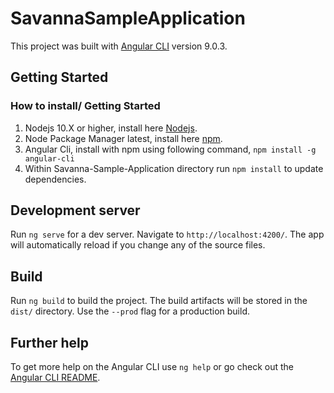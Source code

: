 # SavannaSampleApplication

This project was built with [Angular CLI](https://github.com/angular/angular-cli) version 9.0.3.

## Getting Started

### How to install/ Getting Started
1. Nodejs 10.X or higher, install here [Nodejs](https://nodejs.org/en/download/).
2. Node Package Manager latest, install here [npm](https://www.npmjs.com/get-npm).
3. Angular Cli, install with npm using following command, 
`npm install -g angular-cli`
4. Within Savanna-Sample-Application directory run `npm install` to update dependencies.

## Development server

Run `ng serve` for a dev server. Navigate to `http://localhost:4200/`. The app will automatically reload if you change any of the source files.

## Build

Run `ng build` to build the project. The build artifacts will be stored in the `dist/` directory. Use the `--prod` flag for a production build.

## Further help

To get more help on the Angular CLI use `ng help` or go check out the [Angular CLI README](https://github.com/angular/angular-cli/blob/master/README.md).

